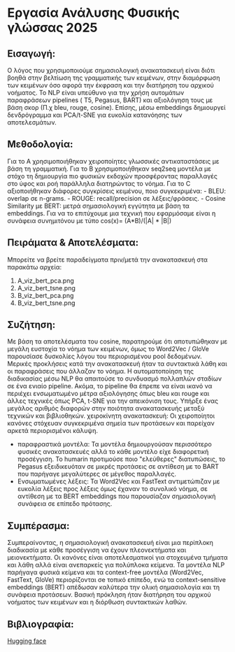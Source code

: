 # Εργασία Ανάλυσης Φυσικής γλώσσας 2025 


## Εισαγωγή:
Ο λόγος που χρησιμοποιούμε σημασιολογική ανακατασκευή είναι διότι βοηθά στην βελτίωση της γραμματικής των κειμένων, στην διαμόρφωση των κειμένων όσο αφορά την έκφραση και την διατήρηση του αρχικού νοήματος. Το NLP είναι υπεύθυνο για την χρήση αυτομάτων παραφράσεων pipelines ( T5, Pegasus, BART)  και αξιολόγηση τους με βάση σκορ (Π.χ bleu, rouge, cosine). Επίσης, μέσω embeddings δημιουργεί δενδρόγραμμα και PCA/t-SNE για ευκολία κατανόησης των αποτελεσμάτων.

## Μεθοδολογία:
  Για το Α χρησιμοποιήθηκαν χειροποίητες γλωσσικές αντικαταστάσεις με βάση τη γραμματική.
  Για το Β χρησιμοποιήθηκαν seq2seq μοντέλα με στόχο τη δημιουργία πιο φυσικών εκδοχών προσφέροντας παραλλαγές στο ύφος και ροή παράλληλα  διατηρώντας το νόημα. 
  Για το C αξιοποιήθηκαν διάφορες συγκρίσεις κειμένου, ποιο συγκεκριμένα: 
    - BLEU: overlap σε n-grams.
    - ROUGE: recall/precision σε λέξεις/φράσεις.
    - Cosine Similarity με BERT: μετρά σημασιολογική εγγύτητα με βάση τα embeddings.
  Για να το επιτύχουμε μια τεχνική που εφαρμόσαμε είναι η συνάφεια συνημιτόνου
  με τύπο cos(x)= (A*B)/(|A| * |B|)

## Πειράματα & Αποτελέσματα:

Μπορείτε να βρείτε παραδείγματα πριν/μετά την ανακατασκευή στα παρακάτω αρχεία: 
1. A_viz_bert_pca.png
2. A_viz_bert_tsne.png
3. B_viz_bert_pca.png
4. B_viz_bert_tsne.png


## Συζήτηση:
Με βάση τα αποτελέσματα του cosine, παρατηρούμε ότι αποτυπώθηκαν με μεγάλη ευστοχία   το νόημα των κειμένων, όμως το Word2Vec / GloVe παρουσίασε δυσκολίες λόγου του περιορισμένου pool δεδομένων. 
 Μερικές προκλήσεις κατά την ανακατασκευή  ήταν τα συντακτικά λάθη και οι παραφράσεις που άλλαζαν το νόημα. 
 Η αυτοματοποίηση της διαδικασίας μέσω NLP θα απαιτούσε το συνδυασμό πολλαπλών σταδίων σε ένα ενιαίο pipeline. Ακόμα, το pipeline  θα έπρεπε να είναι ικανό να περιέχει ενσωματωμένο μέτρα αξιολόγησης όπως bleu και rouge και άλλες τεχνικές όπως PCA, t-SNE για την απεικόνιση τους.
 Υπήρξε ένας μεγάλος αριθμός διαφορών στην ποιότητα ανακατασκευής μεταξύ τεχνικών και βιβλιοθηκών.
χειροκίνητη ανακατασκευή: Οι χειροποίητοι κανόνες στόχευαν συγκεκριμένα σημεία των προτάσεων και παρείχαν αρκετά περιορισμένοι κάλυψη.

  - παραφραστικά μοντέλα: Τα μοντέλα δημιουργούσαν περισσότερο φυσικές ανακατασκευές αλλά το κάθε μοντέλο είχε διαφορετική προσέγγιση. Το humarin προτιμούσε ποιο "ελεύθερες" διατυπώσεις, το Pegasus εξειδικευόταν σε μικρές προτάσεις σε αντίθεση με το BART που παρήγαγε μεγαλύτερες σε μέγεθος παραλλαγές.
  - Ενσωματωμένες λέξεις:  Τα Word2Vec και FastText αντιμετώπιζαν με ευκολία λέξεις  προς λέξεις όμως έχαναν το συνολικό νόημα, σε αντίθεση με τα BERT embeddings που παρουσίαζαν σημασιολογική συνάφεια σε επίπεδο πρότασης.

## Συμπέρασμα:
Συμπεραίνοντας,  η σημασιολογική ανακατασκευή είναι μια περίπλοκη διαδικασία με κάθε προσέγγιση να έχουν πλεονεκτήματα και μειονεκτήματα. Οι κανόνες είναι αποτελεσματικοί για στοχευμένα τμήματα και λάθη αλλά είναι ανεπαρκείς για πολύπλοκα κείμενα. Τα μοντέλα NLP παρήγαγα φυσικά κείμενα και τα context-free μοντέλα (Word2Vec, FastText, GloVe) περιορίζονται σe τοπικό επίπεδο, ενώ τα context-sensitive embeddings (BERT) απέδωσαν καλύτερα την ολική σημασιολογία και τη συνάφεια προτάσεων. Βασική πρόκληση ήταν διατήρηση του αρχικού νοήματος των κειμένων και η διόρθωση συντακτικών λαθών.

## Βιβλιογραφία:
[Hugging face](https://huggingface.co/)

